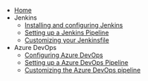 * [Home](Home)
* Jenkins
  * [Installing and configuring Jenkins](Installing-and-configuring-Jenkins)
  * [Setting up a Jenkins Pipeline](Setting-up-Jenkins-pipeline)
  * [Customizing your Jenkinsfile](Customizing-Jenkinsfile)
* Azure DevOps
  * [Configuring Azure DevOps](Configuring-Azure-DevOps)
  * [Setting up a Azure DevOps Pipeline](Setting-up-Azure-DevOps-pipeline)
  * [Customizing the Azure DevOps pipeline](Customizing-AzureDevOps)
